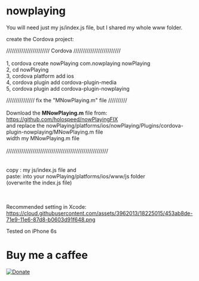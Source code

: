 # nowplaying


You will need just my js/index.js file, but I shared my whole www folder. 

create the Cordova project:

/////////////////////// Cordova /////////////////////////<Br/>
<Br/>
1, cordova create nowPlaying com.nowplaying nowPlaying<Br/>
2, cd nowPlaying<Br/>
3, cordova platform add ios<Br/>
4, cordova plugin add cordova-plugin-media<Br/>
5, cordova plugin add cordova-plugin-nowplaying<Br/>

/////////////// fix the "MNowPlaying.m" file //////////<Br/>
<Br/>
Download the <b>MNowPlaying.m</b> file from: https://github.com/holospeed/nowPlayingFIX<Br/>
and replace the nowPlaying/platforms/ios/nowPlaying/Plugins/cordova-plugin-nowplaying/MNowPlaying.m file<Br/>
width my MNowPlaying.m file
<Br/>
<Br/>
//////////////////////////////////////////////////////<Br/>
<Br/><Br/>
copy :   my js/index.js file and<Br/>
paste: into your nowPlaying/platforms/ios/www/js folder<Br/>
       (overwrite the index.js file)
  <Br/>   <Br/>  <Br/> 
  
Recommended setting in Xcode:
https://cloud.githubusercontent.com/assets/3962013/18225015/453ab8de-71e9-11e6-87d8-b0603d91f648.png


Tested on iPhone 6s



# Buy me a caffee

[![Donate](https://img.shields.io/badge/Donate-PayPal-green.svg)](https://www.paypal.com/cgi-bin/webscr?cmd=_s-xclick&hosted_button_id=K7U2A74ZKDUEY)



